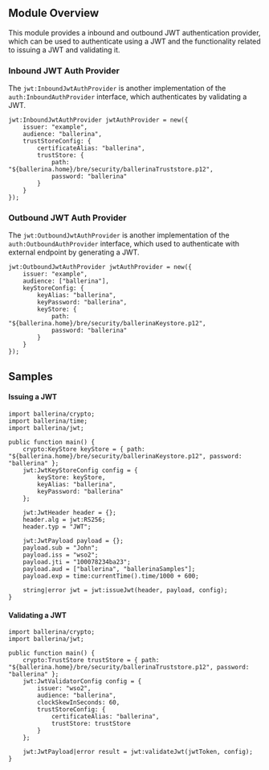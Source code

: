 ## Module Overview

This module provides a inbound and outbound JWT authentication provider, which can be used to authenticate using a JWT and the functionality related to issuing a JWT and validating it.

### Inbound JWT Auth Provider

The `jwt:InboundJwtAuthProvider` is another implementation of the `auth:InboundAuthProvider` interface, which authenticates by validating a JWT.

```ballerina
jwt:InboundJwtAuthProvider jwtAuthProvider = new({
    issuer: "example",
    audience: "ballerina",
    trustStoreConfig: {
        certificateAlias: "ballerina",
        trustStore: {
            path: "${ballerina.home}/bre/security/ballerinaTruststore.p12",
            password: "ballerina"
        }
    }
});
```

### Outbound JWT Auth Provider

The `jwt:OutboundJwtAuthProvider` is another implementation of the `auth:OutboundAuthProvider` interface, which used to authenticate with external endpoint by generating a JWT.

```ballerina
jwt:OutboundJwtAuthProvider jwtAuthProvider = new({
    issuer: "example",
    audience: ["ballerina"],
    keyStoreConfig: {
        keyAlias: "ballerina",
        keyPassword: "ballerina",
        keyStore: {
            path: "${ballerina.home}/bre/security/ballerinaKeystore.p12",
            password: "ballerina"
        }
    }
});
```
## Samples

#### Issuing a JWT

```ballerina
import ballerina/crypto;
import ballerina/time;
import ballerina/jwt;

public function main() {
    crypto:KeyStore keyStore = { path: "${ballerina.home}/bre/security/ballerinaKeystore.p12", password: "ballerina" };
    jwt:JwtKeyStoreConfig config = {
        keyStore: keyStore,
        keyAlias: "ballerina",
        keyPassword: "ballerina"
    };

    jwt:JwtHeader header = {};
    header.alg = jwt:RS256;
    header.typ = "JWT";

    jwt:JwtPayload payload = {};
    payload.sub = "John";
    payload.iss = "wso2";
    payload.jti = "100078234ba23";
    payload.aud = ["ballerina", "ballerinaSamples"];
    payload.exp = time:currentTime().time/1000 + 600;

    string|error jwt = jwt:issueJwt(header, payload, config);
}
```

#### Validating a JWT

```ballerina
import ballerina/crypto;
import ballerina/jwt;

public function main() {
    crypto:TrustStore trustStore = { path: "${ballerina.home}/bre/security/ballerinaTruststore.p12", password: "ballerina" };
    jwt:JwtValidatorConfig config = {
        issuer: "wso2",
        audience: "ballerina",
        clockSkewInSeconds: 60,
        trustStoreConfig: {
            certificateAlias: "ballerina",
            trustStore: trustStore
        }
    };

    jwt:JwtPayload|error result = jwt:validateJwt(jwtToken, config);
}
```
